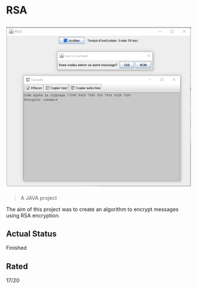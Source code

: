 # RSA

## ![](screen.png)
> A JAVA project

The aim of this project was to create an algorithm to encrypt messages using RSA encryption.

## Actual Status
Finished
## Rated
17/20
